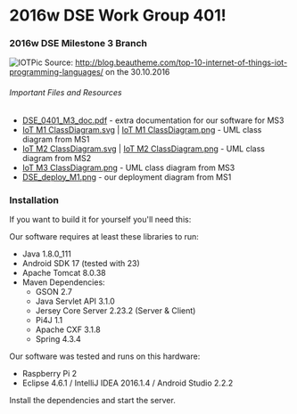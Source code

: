# 2016w DSE Work Group 401!
### 2016w DSE Milestone 3 Branch 
![IOTPic][IOTPic]
Source: http://blog.beautheme.com/top-10-internet-of-things-iot-programming-languages/ on the 30.10.2016

###### Important Files and Resources 
- [DSE_0401_M3_doc.pdf][Documentation] - extra documentation for our software for MS3
- [IoT M1 ClassDiagram.svg][ClassDiagramSVGM1] | [IoT M1 ClassDiagram.png][ClassDiagramPNGM1] - UML class diagram from MS1
- [IoT M2 ClassDiagram.svg][ClassDiagramSVGM2] | [IoT M2 ClassDiagram.png][ClassDiagramPNGM2] - UML class diagram from MS2
- [IoT M3 ClassDiagram.png][ClassDiagramPNGM3] - UML class diagram from MS3
- [DSE_deploy_M1.png][DeploymentDiag] - our deployment diagram from MS1


### Installation

If you want to build it for yourself you'll need this:

Our software requires at least these libraries to run:
- Java 1.8.0_111
- Android SDK 17 (tested with 23)
- Apache Tomcat 8.0.38
- Maven Dependencies:
  - GSON 2.7
  - Java Servlet API 3.1.0
  - Jersey Core Server 2.23.2 (Server & Client)
  - Pi4J 1.1
  - Apache CXF 3.1.8
  - Spring 4.3.4

Our software was tested and runs on this hardware:
- Raspberry Pi 2
- Eclipse 4.6.1 / IntelliJ IDEA 2016.1.4 / Android Studio 2.2.2

Install the dependencies and start the server.

[ClassDiagramSVGM1]: https://gitlab.swa.univie.ac.at/submission/g2016w_dse_0401/blob/29d94fd1060094ffa9f1eded24ad6c0466863b1d/IoT%20M1%20ClassDiagram.svg
[ClassDiagramPNGM1]: https://gitlab.swa.univie.ac.at/submission/g2016w_dse_0401/blob/ad17e12e50d1023ff6f086c4af3a56b28cb28665/IoT%20M1%20ClassDiagram.png
[ClassDiagramSVGM2]: https://gitlab.swa.univie.ac.at/submission/g2016w_dse_0401/blob/fd27d0a74fa5273a00ac989e601add62a3794f89/IoT%20M2%20ClassDiagram.svg
[ClassDiagramPNGM2]: https://gitlab.swa.univie.ac.at/submission/g2016w_dse_0401/blob/fd27d0a74fa5273a00ac989e601add62a3794f89/IoT%20M2%20ClassDiagram.png
[ClassDiagramPNGM3]: https://gitlab.swa.univie.ac.at/submission/g2016w_dse_0401/blob/259044212bafe45d2d1ec3e38e0736d81206e305/IoT%20M3%20ClassDiagram.png
[Documentation]: https://gitlab.swa.univie.ac.at/submission/g2016w_dse_0401/blob/56e7b726bf953f3e723e8c48bbacc46896ce61b2/DSE_0401_M3_doc.pdf
[DeploymentDiag]: https://gitlab.swa.univie.ac.at/submission/g2016w_dse_0401/blob/29d94fd1060094ffa9f1eded24ad6c0466863b1d/DSE_deploy_M1.png
[IOTPic]: http://blog.beautheme.com/wp-content/uploads/2015/12/IoT-Graphic.png